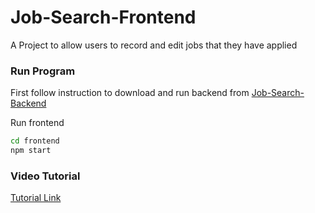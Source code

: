 # Job-Search-Frontend

A Project to allow users to record and edit jobs that they have applied 

### Run Program
First follow instruction to download and run backend from 
[Job-Search-Backend](https://github.com/mij88/Job-Search-Backend)

Run frontend
```bash
cd frontend
npm start
```

### Video Tutorial
[Tutorial Link](https://github.com/mij88/Job-Search-Frontend/assets/156357908/2ad6ec32-b403-4521-9dab-9c578f0dcc60)


